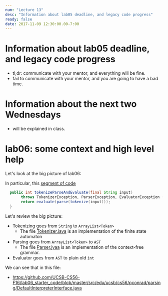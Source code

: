 ```yaml
---
num: "Lecture 13"
desc: "Information about lab05 deadline, and legacy code progress"
ready: false
date: 2017-11-09 12:30:00.00-7:00
---
```


# Information about lab05 deadline, and legacy code progress

* tl;dr: communicate with your mentor, and everything will be fine.
* fail to communicate with your mentor, and you are going to have a bad time.

# Information about the next two Wednesdays

* will be explained in class.

# lab06: some context and high level help

Let's look at the big picture of lab06:

In particular, this [segment of code](https://github.com/UCSB-CS56-F16/lab06_starter_code/blob/master/src/edu/ucsb/cs56/pconrad/parsing/InterpreterInterface.java#L24)

```java
  public int tokenizeParseAndEvaluate(final String input)
	   throws TokenizerException, ParserException, EvaluatorException {
   	   return evaluate(parse(tokenize(input)));
  }
```    

Let's review the big picture:

* Tokenizing goes from `String` to `ArrayList<Token>`
    * The file [Tokenizer.java](https://github.com/UCSB-CS56-F16/lab06_starter_code/blob/master/src/edu/ucsb/cs56/pconrad/parsing/tokenizer/Tokenizer.java) is an implementation of the finite state automaton
* Parsing goes from `ArrayList<Token>` to `AST`
    * The file [Parser.jvaa](https://github.com/UCSB-CS56-F16/lab06_starter_code/blob/master/src/edu/ucsb/cs56/pconrad/parsing/parser/Parser.java) is an implementation of the context-free grammar.
* Evaluator goes from `AST` to plain old `int`

We can see that in this file:

* <https://github.com/UCSB-CS56-F16/lab06_starter_code/blob/master/src/edu/ucsb/cs56/pconrad/parsing/DefaultInterpreterInterface.java>
